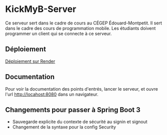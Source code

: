 # KickMyB-Server

Ce serveur sert dans le cadre de cours au CÉGEP Édouard-Montpetit. Il sert dans le cadre des cours de programmation mobile.
Les étudiants doivent programmer un client qui se connecte à ce serveur.

## Déploiement

[Déploiement sur Render](deploiement-render.md)

## Documentation

Pour voir la documentation des points d'entrés, lancer le serveur, et ouvre l'url [http://locahost:8080](http://locahost:8080) dans un navigateur.

## Changements pour passer à Spring Boot 3

- Sauvegarde explicite du contexte de sécurité au signin et signout
- Changement de la syntaxe pour la config Security